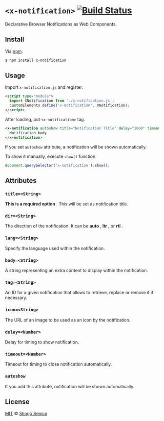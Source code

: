 # `<x-notification>`  [![Build Status](https://travis-ci.org/1000ch/x-notification.svg?branch=master)](https://travis-ci.org/1000ch/x-notification)

Declarative Browser Notifications as Web Components.

## Install

Via [npm](https://www.npmjs.org/package/x-notification):

```sh
$ npm install x-notification
```

## Usage

Import `x-notification.js` and register.

```html
<script type="module">
  import XNotification from './x-notification.js';
  customElements.define('x-notification', XNotification);
</script>
```

After loading, put `<x-notification>` tag.

```html
<x-notification autoshow title="Notification Title" delay="1000" timeout="3000" tag="tag">
  Notification body
</x-notification>
```

If you set `autoshow` attribute, a notification will be shown automatically.

To show it manually, execute `show()` function.

```js
document.querySelector('x-notification').show();
```

## Attributes

### `title=<String>`

**This is a required option** . This will be set as notification title.

### `dir=<String>`

The direction of the notification.
It can be **auto** , **ltr** , or **rtl** .

### `lang=<String>`

Specify the language used within the notification.

### `body=<String>`

A string representing an extra content to display within the notification.

### `tag=<String>`

An ID for a given notification that allows to retrieve, replace or remove it if necessary.

### `icon=<String>`

The URL of an image to be used as an icon by the notification.

### `delay=<Number>`

Delay for timing to show notification.

### `timeout=<Number>`

Timeout for timing to close notification automatically.

### `autoshow`

If you add this attribute, notification will be shown automatically.

## License

[MIT](https://1000ch.mit-license.org) © [Shogo Sensui](https://github.com/1000ch)
